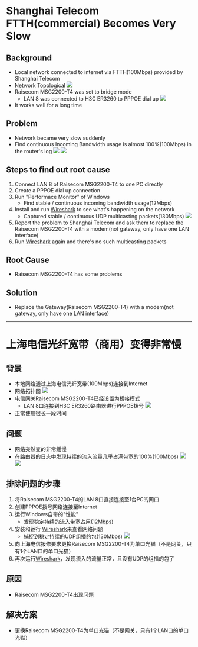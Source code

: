 # Shanghai Telecom FTTH(commercial) Becomes Very Slow

## Background
* Local network connected to internet via FTTH(100Mbps) provided by Shanghai Telecom
* Network Topological
   ![](img/01.svg)
* Raisecom MSG2200-T4 was set to bridge mode
  * LAN 8 was connected to H3C ER3260 to PPPOE dial up
     ![](img/01.jpg)
* It works well for a long time

## Problem
* Network became very slow suddenly
* Find continuous Incoming Bandwidth usage is almost 100%(100Mbps) in the router's log
   ![](img/02.png)
   ![](img/03.png)

## Steps to find out root cause
1. Connect LAN 8 of Raisecom MSG2200-T4 to one PC directly
2. Create a PPPOE dial up connection
3. Run "Performace Monitor" of Windows
    * Find stable / continuous incoming bandwidth usage(12Mbps)
4. Install and run [Wireshark](https://www.wireshark.org/) to see what's happening on the network
    * Captured stable / continuous UDP multicasting packets(130Mbps)
       ![](img/04.jpg)
5. Report the problem to Shanghai Telecom and ask them to replace the Raisecom MSG2200-T4 with a modem(not gateway, only have one LAN interface)
6. Run [Wireshark](https://www.wireshark.org/) again and there's no such multicasting packets

## Root Cause
* Raisecom MSG2200-T4 has some problems

## Solution
* Replace the Gateway(Raisecom MSG2200-T4) with a modem(not gateway, only have one LAN interface)

---------------
# 上海电信光纤宽带（商用）变得非常慢

## 背景
* 本地网络通过上海电信光纤宽带(100Mbps)连接到Internet
* 网络拓扑图
   ![](img/01.svg)
* 电信网关Raisecom MSG2200-T4已经设置为桥接模式
   * LAN 8口连接到H3C ER3260路由器进行PPPOE拨号
      ![](img/01.jpg)
* 正常使用很长一段时间

## 问题
* 网络突然变的非常缓慢
* 在路由器的日志中发现持续的流入流量几乎占满带宽的100%(100Mbps)
   ![](img/02.png)
   ![](img/03.png)

## 排除问题的步骤
1. 将Raisecom MSG2200-T4的LAN 8口直接连接至1台PC的网口
2. 创建PPPOE拨号网络连接至Internet
3. 运行Windows自带的"性能"
    * 发现稳定持续的流入带宽占用(12Mbps)
4.  安装和运行 [Wireshark](https://www.wireshark.org/)来查看网络问题
     * 捕捉到稳定持续的UDP组播的包(130Mbps)
     ![](img/04.jpg)
5. 向上海电信报修要求更换Raisecom MSG2200-T4为单口光猫（不是网关，只有1个LAN口的单口光猫）
6. 再次运行[Wireshark](https://www.wireshark.org/)，发现流入的流量正常，且没有UDP的组播的包了

## 原因
* Raisecom MSG2200-T4出现问题

## 解决方案
* 更换Raisecom MSG2200-T4为单口光猫（不是网关，只有1个LAN口的单口光猫）
